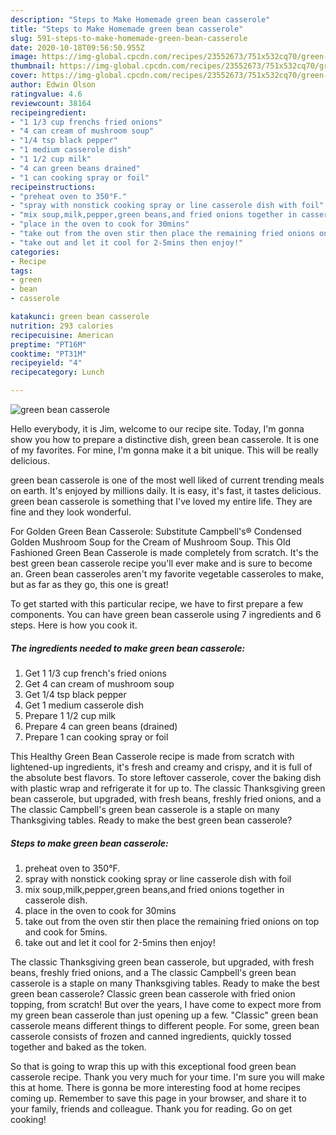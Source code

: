 ```yaml
---
description: "Steps to Make Homemade green bean casserole"
title: "Steps to Make Homemade green bean casserole"
slug: 591-steps-to-make-homemade-green-bean-casserole
date: 2020-10-18T09:56:50.955Z
image: https://img-global.cpcdn.com/recipes/23552673/751x532cq70/green-bean-casserole-recipe-main-photo.jpg
thumbnail: https://img-global.cpcdn.com/recipes/23552673/751x532cq70/green-bean-casserole-recipe-main-photo.jpg
cover: https://img-global.cpcdn.com/recipes/23552673/751x532cq70/green-bean-casserole-recipe-main-photo.jpg
author: Edwin Olson
ratingvalue: 4.6
reviewcount: 38164
recipeingredient:
- "1 1/3 cup frenchs fried onions"
- "4 can cream of mushroom soup"
- "1/4 tsp black pepper"
- "1 medium casserole dish"
- "1 1/2 cup milk"
- "4 can green beans drained"
- "1 can cooking spray or foil"
recipeinstructions:
- "preheat oven to 350°F."
- "spray with nonstick cooking spray or line casserole dish with foil"
- "mix soup,milk,pepper,green beans,and fried onions together in casserole dish."
- "place in the oven to cook for 30mins"
- "take out from the oven stir then place the remaining fried onions on top and cook for 5mins."
- "take out and let it cool for 2-5mins then enjoy!"
categories:
- Recipe
tags:
- green
- bean
- casserole

katakunci: green bean casserole 
nutrition: 293 calories
recipecuisine: American
preptime: "PT16M"
cooktime: "PT31M"
recipeyield: "4"
recipecategory: Lunch

---
```



![green bean casserole](https://img-global.cpcdn.com/recipes/23552673/751x532cq70/green-bean-casserole-recipe-main-photo.jpg)

Hello everybody, it is Jim, welcome to our recipe site. Today, I'm gonna show you how to prepare a distinctive dish, green bean casserole. It is one of my favorites. For mine, I'm gonna make it a bit unique. This will be really delicious.

green bean casserole is one of the most well liked of current trending meals on earth. It's enjoyed by millions daily. It is easy, it's fast, it tastes delicious. green bean casserole is something that I've loved my entire life. They are fine and they look wonderful.

For Golden Green Bean Casserole: Substitute Campbell&#39;s® Condensed Golden Mushroom Soup for the Cream of Mushroom Soup. This Old Fashioned Green Bean Casserole is made completely from scratch. It&#39;s the best green bean casserole recipe you&#39;ll ever make and is sure to become an. Green bean casseroles aren&#39;t my favorite vegetable casseroles to make, but as far as they go, this one is great!


To get started with this particular recipe, we have to first prepare a few components. You can have green bean casserole using 7 ingredients and 6 steps. Here is how you cook it.

<!--inarticleads1-->

##### The ingredients needed to make green bean casserole:

1. Get 1 1/3 cup french&#39;s fried onions
1. Get 4 can cream of mushroom soup
1. Get 1/4 tsp black pepper
1. Get 1 medium casserole dish
1. Prepare 1 1/2 cup milk
1. Prepare 4 can green beans (drained)
1. Prepare 1 can cooking spray or foil


This Healthy Green Bean Casserole recipe is made from scratch with lightened-up ingredients, it&#39;s fresh and creamy and crispy, and it is full of the absolute best flavors. To store leftover casserole, cover the baking dish with plastic wrap and refrigerate it for up to. The classic Thanksgiving green bean casserole, but upgraded, with fresh beans, freshly fried onions, and a The classic Campbell&#39;s green bean casserole is a staple on many Thanksgiving tables. Ready to make the best green bean casserole? 

<!--inarticleads2-->

##### Steps to make green bean casserole:

1. preheat oven to 350°F.
1. spray with nonstick cooking spray or line casserole dish with foil
1. mix soup,milk,pepper,green beans,and fried onions together in casserole dish.
1. place in the oven to cook for 30mins
1. take out from the oven stir then place the remaining fried onions on top and cook for 5mins.
1. take out and let it cool for 2-5mins then enjoy!


The classic Thanksgiving green bean casserole, but upgraded, with fresh beans, freshly fried onions, and a The classic Campbell&#39;s green bean casserole is a staple on many Thanksgiving tables. Ready to make the best green bean casserole? Classic green bean casserole with fried onion topping, from scratch! But over the years, I have come to expect more from my green bean casserole than just opening up a few. &#34;Classic&#34; green bean casserole means different things to different people. For some, green bean casserole consists of frozen and canned ingredients, quickly tossed together and baked as the token. 

So that is going to wrap this up with this exceptional food green bean casserole recipe. Thank you very much for your time. I'm sure you will make this at home. There is gonna be more interesting food at home recipes coming up. Remember to save this page in your browser, and share it to your family, friends and colleague. Thank you for reading. Go on get cooking!
